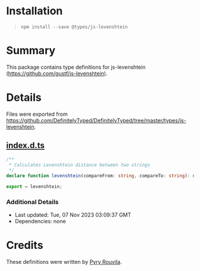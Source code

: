 # Installation
> `npm install --save @types/js-levenshtein`

# Summary
This package contains type definitions for js-levenshtein (https://github.com/gustf/js-levenshtein).

# Details
Files were exported from https://github.com/DefinitelyTyped/DefinitelyTyped/tree/master/types/js-levenshtein.
## [index.d.ts](https://github.com/DefinitelyTyped/DefinitelyTyped/tree/master/types/js-levenshtein/index.d.ts)
````ts
/**
 * Calculates Levenshtein distance between two strings
 */
declare function levenshtein(compareFrom: string, compareTo: string): number;

export = levenshtein;

````

### Additional Details
 * Last updated: Tue, 07 Nov 2023 03:09:37 GMT
 * Dependencies: none

# Credits
These definitions were written by [Pyry Rouvila](https://github.com/naftis).
